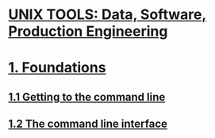 # [UNIX TOOLS: Data, Software, Production Engineering](https://courses.edx.org/courses/course-v1:DelftX+UnixTx+1T2020/course/)

# [1. Foundations](01)

## [1.1 Getting to the command line](01/01)
## [1.2 The command line interface](01/02)


